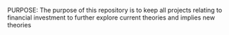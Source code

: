 PURPOSE: The purpose of this repository is to keep all projects relating to financial investment to further explore current theories and implies new theories
